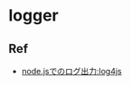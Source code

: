 # logger

## Ref
* [node.jsでのログ出力:log4js](http://hayachi617.blogspot.com/2015/10/nodejslog4js.html)
